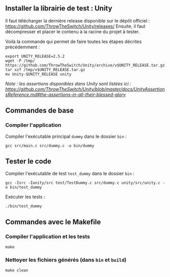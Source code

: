 ## Installer la librairie de test : Unity

Il faut télécharger la dernière release disponible sur le dépôt officiel : https://github.com/ThrowTheSwitch/Unity/releases/
Ensuite, il faut décompresser et placer le contenu à la racine du projet à tester.

Voilà la commande qui permet de faire toutes les étapes décrites précédemment :

```
export UNITY_RELEASE=2.5.2
wget -P /tmp/ https://github.com/ThrowTheSwitch/Unity/archive/v$UNITY_RELEASE.tar.gz
tar xzf /tmp/v$UNITY_RELEASE.tar.gz
mv Unity-$UNITY_RELEASE unity
```

*Note : les assertions disponibles dans Unity sont listées ici : https://github.com/ThrowTheSwitch/Unity/blob/master/docs/UnityAssertionsReference.md#the-assertions-in-all-their-blessed-glory*


## Commandes de base

### Compiler l'application

Compiler l'exécutable principal `dummy` dans le dossier `bin` :

```
gcc src/main.c src/dummy.c -o bin/dummy
```


## Tester le code

Compiler l'exécutable de test `test_dummy` dans le dossier `bin` :

```
gcc -Isrc -Iunity/src test/TestDummy.c src/dummy.c unity/src/unity.c -o bin/test_dummy
```

Exécuter les tests :

```
./bin/test_dummy
```

## Commandes avec le Makefile

### Compiler l'application et les tests

```
make
```

### Nettoyer les fichiers générés (dans `bin` et `build`)

```
make clean
```
